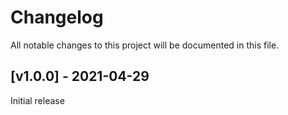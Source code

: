 # Changelog
All notable changes to this project will be documented in this file.

<a name="v1.0.0"></a>
## [v1.0.0] - 2021-04-29

Initial release
